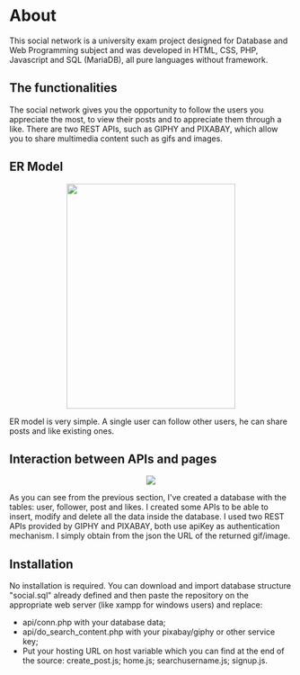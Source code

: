 # About
This social network is a university exam project designed for Database and Web Programming subject and was developed in HTML, CSS, PHP, Javascript and SQL (MariaDB), all pure languages without framework.

## The functionalities
The social network gives you the opportunity to follow the users you appreciate the most, to view their posts and to appreciate them through a like.
There are two REST APIs, such as GIPHY and PIXABAY, which allow you to share multimedia content such as gifs and images.

## ER Model
<p align="center">
  <img width="300" height="400" src="https://www.salvatoremontagna.it/assets/img/1.png">
</p>
ER model is very simple. A single user can follow other users, he can share posts and like existing ones.

## Interaction between APIs and pages
<p align="center">
  <img src="https://www.salvatoremontagna.it/assets/img/2.jpg">
</p>
As you can see from the previous section, I've created a database with the tables: user, follower, post and likes. I created some APIs to be able to insert, modify and delete all the data inside the database. I used two REST APIs provided by GIPHY and PIXABAY, both use apiKey as authentication mechanism. I simply obtain from the json the URL of the returned gif/image.

## Installation 
No installation is required. You can download and import database structure "social.sql" already defined and then paste the repository on the appropriate web server (like xampp for windows users) and replace:
<ul type="bullet">
  <li>api/conn.php with your database data; </li>
  <li>api/do_search_content.php with your pixabay/giphy or other service key;</li>
  <li>Put your hosting URL on host variable which you can find at the end of the source: create_post.js; home.js; searchusername.js; signup.js.</li>
</ul>
